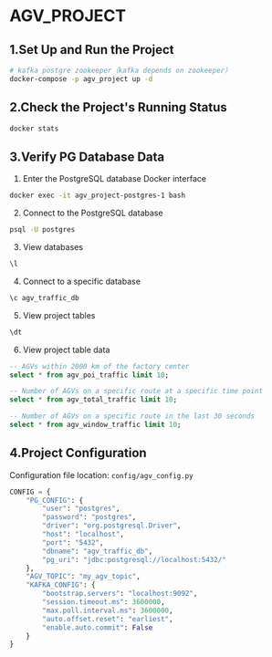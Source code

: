 # AGV_PROJECT

## 1.Set Up and Run the Project

```sh
# kafka postgre zookeeper（kafka depends on zookeeper）
docker-compose -p agv_project up -d
```

## 2.Check the Project's Running Status

```sh
docker stats
```

## 3.Verify PG Database Data

1. Enter the PostgreSQL database Docker interface

```sh
docker exec -it agv_project-postgres-1 bash
```

2. Connect to the PostgreSQL database

```sh
psql -U postgres
```

3. View databases

```sql
\l
```

4. Connect to a specific database

```sql
\c agv_traffic_db
```

5. View project tables

```sql
\dt
```

6. View project table data

```sql
-- AGVs within 2000 km of the factory center
select * from agv_poi_traffic limit 10;

-- Number of AGVs on a specific route at a specific time point
select * from agv_total_traffic limit 10;

-- Number of AGVs on a specific route in the last 30 seconds
select * from agv_window_traffic limit 10;
```



## 4.Project Configuration

Configuration file location: `config/agv_config.py`

```python
CONFIG = {
    "PG_CONFIG": {
        "user": "postgres",
        "password": "postgres",
        "driver": "org.postgresql.Driver",
        "host": "localhost",
        "port": "5432",
        "dbname": "agv_traffic_db",
        "pg_uri": "jdbc:postgresql://localhost:5432/"
    },
    "AGV_TOPIC": "my_agv_topic",
    "KAFKA_CONFIG": {
        "bootstrap.servers": "localhost:9092",
        "session.timeout.ms": 3600000,
        "max.poll.interval.ms": 3600000,
        "auto.offset.reset": "earliest",
        "enable.auto.commit": False
    }
}
```

